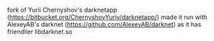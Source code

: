 fork of Yurii Chernyshov's darknetapp (https://bitbucket.org/ChernyshovYuriy/darknetapp/)
made it run with AlexeyAB's darknet (https://github.com/AlexeyAB/darknet) as it has friendlier libdarknet.so 



